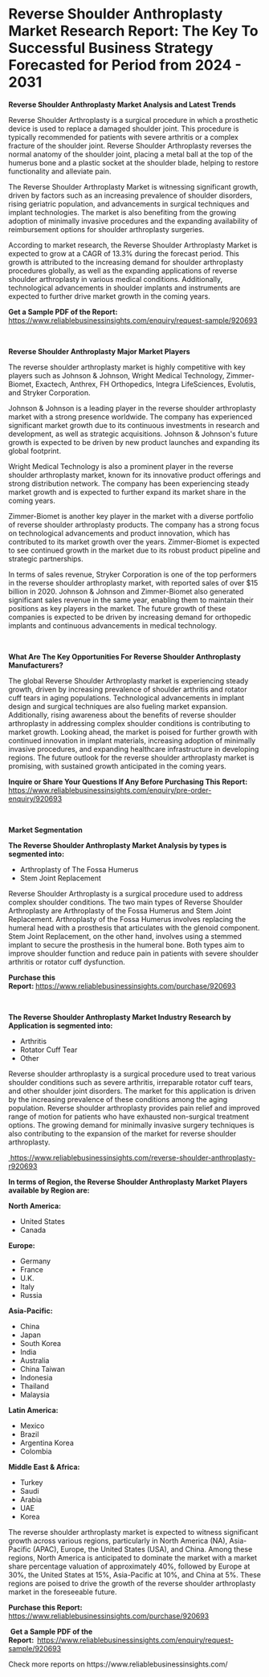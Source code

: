 <p><h1>Reverse Shoulder Anthroplasty Market Research Report: The Key To Successful Business Strategy Forecasted for Period from 2024 - 2031</h1></p><p><strong>Reverse Shoulder Anthroplasty Market Analysis and Latest Trends</strong></p>
<p><p>Reverse Shoulder Arthroplasty is a surgical procedure in which a prosthetic device is used to replace a damaged shoulder joint. This procedure is typically recommended for patients with severe arthritis or a complex fracture of the shoulder joint. Reverse Shoulder Arthroplasty reverses the normal anatomy of the shoulder joint, placing a metal ball at the top of the humerus bone and a plastic socket at the shoulder blade, helping to restore functionality and alleviate pain.</p><p>The Reverse Shoulder Arthroplasty Market is witnessing significant growth, driven by factors such as an increasing prevalence of shoulder disorders, rising geriatric population, and advancements in surgical techniques and implant technologies. The market is also benefiting from the growing adoption of minimally invasive procedures and the expanding availability of reimbursement options for shoulder arthroplasty surgeries.</p><p>According to market research, the Reverse Shoulder Arthroplasty Market is expected to grow at a CAGR of 13.3% during the forecast period. This growth is attributed to the increasing demand for shoulder arthroplasty procedures globally, as well as the expanding applications of reverse shoulder arthroplasty in various medical conditions. Additionally, technological advancements in shoulder implants and instruments are expected to further drive market growth in the coming years.</p></p>
<p><strong>Get a Sample PDF of the Report:&nbsp;</strong> <a href="https://www.reliablebusinessinsights.com/enquiry/request-sample/920693">https://www.reliablebusinessinsights.com/enquiry/request-sample/920693</a></p>
<p>&nbsp;</p>
<p><strong>Reverse Shoulder Anthroplasty Major Market Players</strong></p>
<p><p>The reverse shoulder arthroplasty market is highly competitive with key players such as Johnson & Johnson, Wright Medical Technology, Zimmer-Biomet, Exactech, Anthrex, FH Orthopedics, Integra LifeSciences, Evolutis, and Stryker Corporation. </p><p>Johnson & Johnson is a leading player in the reverse shoulder arthroplasty market with a strong presence worldwide. The company has experienced significant market growth due to its continuous investments in research and development, as well as strategic acquisitions. Johnson & Johnson's future growth is expected to be driven by new product launches and expanding its global footprint.</p><p>Wright Medical Technology is also a prominent player in the reverse shoulder arthroplasty market, known for its innovative product offerings and strong distribution network. The company has been experiencing steady market growth and is expected to further expand its market share in the coming years.</p><p>Zimmer-Biomet is another key player in the market with a diverse portfolio of reverse shoulder arthroplasty products. The company has a strong focus on technological advancements and product innovation, which has contributed to its market growth over the years. Zimmer-Biomet is expected to see continued growth in the market due to its robust product pipeline and strategic partnerships.</p><p>In terms of sales revenue, Stryker Corporation is one of the top performers in the reverse shoulder arthroplasty market, with reported sales of over $15 billion in 2020. Johnson & Johnson and Zimmer-Biomet also generated significant sales revenue in the same year, enabling them to maintain their positions as key players in the market. The future growth of these companies is expected to be driven by increasing demand for orthopedic implants and continuous advancements in medical technology.</p></p>
<p>&nbsp;</p>
<p><strong>What Are The Key Opportunities For Reverse Shoulder Anthroplasty Manufacturers?</strong></p>
<p><p>The global Reverse Shoulder Arthroplasty market is experiencing steady growth, driven by increasing prevalence of shoulder arthritis and rotator cuff tears in aging populations. Technological advancements in implant design and surgical techniques are also fueling market expansion. Additionally, rising awareness about the benefits of reverse shoulder arthroplasty in addressing complex shoulder conditions is contributing to market growth. Looking ahead, the market is poised for further growth with continued innovation in implant materials, increasing adoption of minimally invasive procedures, and expanding healthcare infrastructure in developing regions. The future outlook for the reverse shoulder arthroplasty market is promising, with sustained growth anticipated in the coming years.</p></p>
<p><strong>Inquire or Share Your Questions If Any Before Purchasing This Report:</strong> <a href="https://www.reliablebusinessinsights.com/enquiry/pre-order-enquiry/920693">https://www.reliablebusinessinsights.com/enquiry/pre-order-enquiry/920693</a></p>
<p>&nbsp;</p>
<p><strong>Market Segmentation</strong></p>
<p><strong>The Reverse Shoulder Anthroplasty Market Analysis by types is segmented into:</strong></p>
<p><ul><li>Arthroplasty of The Fossa Humerus</li><li>Stem Joint Replacement</li></ul></p>
<p><p>Reverse Shoulder Arthroplasty is a surgical procedure used to address complex shoulder conditions. The two main types of Reverse Shoulder Arthroplasty are Arthroplasty of the Fossa Humerus and Stem Joint Replacement. Arthroplasty of the Fossa Humerus involves replacing the humeral head with a prosthesis that articulates with the glenoid component. Stem Joint Replacement, on the other hand, involves using a stemmed implant to secure the prosthesis in the humeral bone. Both types aim to improve shoulder function and reduce pain in patients with severe shoulder arthritis or rotator cuff dysfunction.</p></p>
<p><strong>Purchase this Report:&nbsp;</strong><a href="https://www.reliablebusinessinsights.com/purchase/920693">https://www.reliablebusinessinsights.com/purchase/920693</a></p>
<p>&nbsp;</p>
<p><strong>The Reverse Shoulder Anthroplasty Market Industry Research by Application is segmented into:</strong></p>
<p><ul><li>Arthritis</li><li>Rotator Cuff Tear</li><li>Other</li></ul></p>
<p><p>Reverse shoulder arthroplasty is a surgical procedure used to treat various shoulder conditions such as severe arthritis, irreparable rotator cuff tears, and other shoulder joint disorders. The market for this application is driven by the increasing prevalence of these conditions among the aging population. Reverse shoulder arthroplasty provides pain relief and improved range of motion for patients who have exhausted non-surgical treatment options. The growing demand for minimally invasive surgery techniques is also contributing to the expansion of the market for reverse shoulder arthroplasty.</p></p>
<p><a href="https://www.reliablebusinessinsights.com/reverse-shoulder-anthroplasty-r920693">&nbsp;https://www.reliablebusinessinsights.com/reverse-shoulder-anthroplasty-r920693</a></p>
<p><strong>In terms of Region, the Reverse Shoulder Anthroplasty Market Players available by Region are:</strong></p>
<p>
    <p> <strong> North America: </strong>
        <ul>
            <li>United States</li>
            <li>Canada</li>
        </ul>
        </p> 
    <p> <strong> Europe: </strong>
        <ul>
            <li>Germany</li>
            <li>France</li>
            <li>U.K.</li>
            <li>Italy</li>
            <li>Russia</li>
        </ul>
        </p> 
    <p> <strong> Asia-Pacific: </strong>
        <ul>
            <li>China</li>
            <li>Japan</li>
            <li>South Korea</li>
            <li>India</li>
            <li>Australia</li>
            <li>China Taiwan</li>
            <li>Indonesia</li>
            <li>Thailand</li>
            <li>Malaysia</li>
        </ul>
        </p> 
    <p> <strong> Latin America: </strong>
        <ul>
            <li>Mexico</li>
            <li>Brazil</li>
            <li>Argentina Korea</li>
            <li>Colombia</li>
        </ul>
        </p> 
    <p> <strong> Middle East & Africa: </strong>
        <ul>
            <li>Turkey</li>
            <li>Saudi</li>
            <li>Arabia</li>
            <li>UAE</li>
            <li>Korea</li>
        </ul>
    </p>
    </p>
<p><p>The reverse shoulder arthroplasty market is expected to witness significant growth across various regions, particularly in North America (NA), Asia-Pacific (APAC), Europe, the United States (USA), and China. Among these regions, North America is anticipated to dominate the market with a market share percentage valuation of approximately 40%, followed by Europe at 30%, the United States at 15%, Asia-Pacific at 10%, and China at 5%. These regions are poised to drive the growth of the reverse shoulder arthroplasty market in the foreseeable future.</p></p>
<p><strong>Purchase this Report: </strong><a href="https://www.reliablebusinessinsights.com/purchase/920693">https://www.reliablebusinessinsights.com/purchase/920693</a></p>
<p>&nbsp;<strong>Get a Sample PDF of the Report:&nbsp;&nbsp;</strong><a href="https://www.reliablebusinessinsights.com/enquiry/request-sample/920693">https://www.reliablebusinessinsights.com/enquiry/request-sample/920693</a></p>
<p><strong></strong></p>
<p>Check more reports on https://www.reliablebusinessinsights.com/</p>